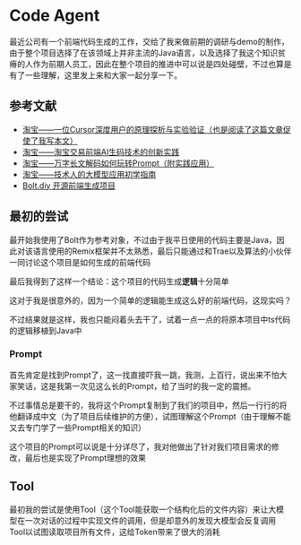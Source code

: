 # Code Agent

最近公司有一个前端代码生成的工作，交给了我来做前期的调研与demo的制作，由于整个项目选择了在该领域上并非主流的Java语言，以及选择了我这个知识贫瘠的人作为前期人员工，因此在整个项目的推进中可以说是四处碰壁，不过也算是有了一些理解，这里发上来和大家一起分享一下。

## 参考文献

- [淘宝——一位Cursor深度用户的原理探析与实验验证（也是阅读了这篇文章促使了我写本文）](https://mp.weixin.qq.com/s/bT-R9oXvfO5wqRT8I2u_sQ)
- [淘宝——淘宝交易前端AI生码技术的创新实践](https://mp.weixin.qq.com/s/RBIlsqdkN7CNDuGWxhoxGQ)
- [淘宝——万字长文解码如何玩转Prompt（附实践应用）](https://mp.weixin.qq.com/s/ad6y-pCe1_PV7iNA7Uh1bg)
- [淘宝——技术人的大模型应用初学指南](https://mp.weixin.qq.com/s/NeR1yPdmK6Z1hZVLRSgxrQ)
- [Bolt.diy 开源前端生成项目](https://github.com/stackblitz-labs/bolt.diy) 

## 最初的尝试

最开始我使用了Bolt作为参考对象，不过由于我平日使用的代码主要是Java，因此对该语言使用的Remix框架并不太熟悉，最后只能通过和Trae以及算法的小伙伴一同讨论这个项目是如何生成的前端代码

最后我得到了这样一个结论：这个项目的代码生成**逻辑**十分简单

这对于我是很意外的，因为一个简单的逻辑能生成这么好的前端代码，这现实吗？

不过结果就是这样，我也只能闷着头去干了，试着一点一点的将原本项目中ts代码的逻辑移植到Java中

### Prompt

首先肯定是找到Prompt了，这一找直接吓我一跳，我测，上百行，说出来不怕大家笑话，这是我第一次见这么长的Prompt，给了当时的我一定的震撼。

不过事情总是要干的，我将这个Prompt复制到了我们的项目中，然后一行行的将他翻译成中文（为了项目后续维护的方便），试图理解这个Prompt（由于理解不能又去专门学了一些Prompt相关的知识）

这个项目的Prompt可以说是十分详尽了，我对他做出了针对我们项目需求的修改，最后也是实现了Prompt理想的效果

## Tool

最初我的尝试是使用Tool（这个Tool能获取一个结构化后的文件内容）来让大模型在一次对话的过程中实现文件的调用，但是却意外的发现大模型会反复调用Tool以试图读取项目所有文件，这给Token带来了很大的消耗


